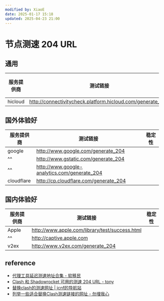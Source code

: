 ```yaml
---
modified by: XiaoE
date: 2025-01-17 15:18
updated: 2025-04-23 21:00
---
```

# 节点测速 204 URL

## 通用

| 服务提供商   | 测试链接                                                       | 稳定性 |
| ------- | ---------------------------------------------------------- | --- |
| hicloud | http://connectivitycheck.platform.hicloud.com/generate_204 |     |

## 国外体验好

| 服务提供商      | 测试链接                                         | 稳定性 |
| ---------- | -------------------------------------------- | --- |
| google     | http://www.google.com/generate_204           |     |
| ^^         | http://www.gstatic.com/generate_204          |     |
| ^^         | http://www.google-analytics.com/generate_204 |     |
| cloudflare | http://cp.cloudflare.com/generate_204        |     |

## 国内体验好

| 服务提供商 | 测试链接                                           | 稳定性 |
| ----- | ---------------------------------------------- | --- |
| Apple | http://www.apple.com/library/test/success.html |     |
| ^^    | http://captive.apple.com                       |     |
| v2ex  | http://www.v2ex.com/generate_204               |     |

## reference
- [代理工具延迟测速地址合集 - 软移民](https://www.immi.run/?p=proxy-delay-test-url-collection)
- [Clash 和 Shadowrocket 可用的测速 204 URL - tony](https://tony-3287.xlog.app/Clash-he-Shadowrocket-ke-yong-de-ce-su-204-URL?locale=zh)
- [替换clash的测速网址 | jcnf的导航站](https://ybfl.net/sites/58.html)
- [列举一些适合替换Clash测速链接的网址 - 勿埋我心](https://www.skyqian.com/archives/clash-testlink.html)
